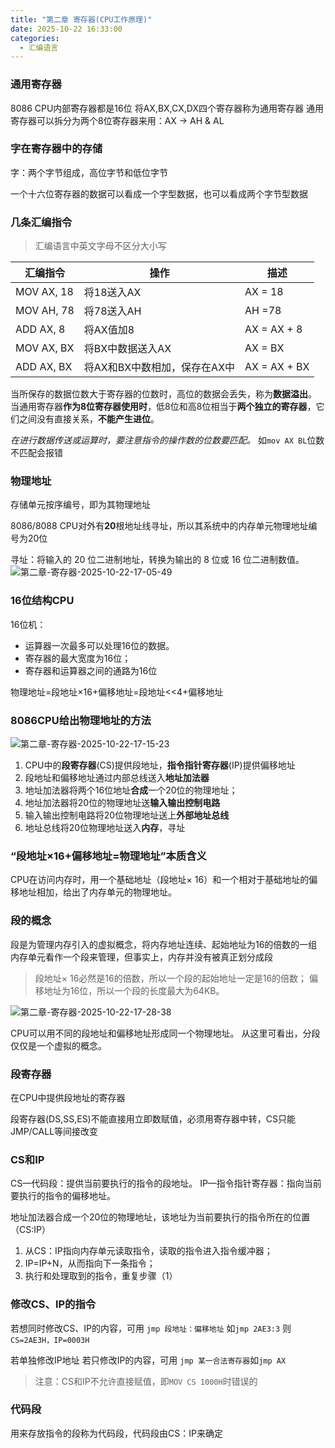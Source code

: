 ```yaml
---
title: "第二章 寄存器(CPU工作原理)"  
date: 2025-10-22 16:33:00
categories: 
  - 汇编语言
---
```


### 通用寄存器

8086 CPU内部寄存器都是16位
将AX,BX,CX,DX四个寄存器称为通用寄存器
通用寄存器可以拆分为两个8位寄存器来用：AX -> AH & AL

### 字在寄存器中的存储

字：两个字节组成，高位字节和低位字节

一个十六位寄存器的数据可以看成一个字型数据，也可以看成两个字节型数据

### 几条汇编指令

>汇编语言中英文字母不区分大小写

| 汇编指令   | 操作          | 描述       |
|------------|---------------|------------|
| MOV AX, 18 | 将18送入AX    | AX = 18    |
| MOV AH, 78 | 将78送入AH    | AH =78     |
| ADD AX, 8  | 将AX值加8       | AX = AX + 8 |
| MOV AX, BX | 将BX中数据送入AX  | AX = BX|
| ADD AX, BX| 将AX和BX中数相加，保存在AX中| AX = AX + BX|

当所保存的数据位数大于寄存器的位数时，高位的数据会丢失，称为**数据溢出**。
当通用寄存器**作为8位寄存器使用时**，低8位和高8位相当于**两个独立的寄存器**，它们之间没有直接关系，**不能产生进位**。

*在进行数据传送或运算时，要注意指令的操作数的位数要匹配。*
如`mov AX BL`位数不匹配会报错

### 物理地址

存储单元按序编号，即为其物理地址

8086/8088 CPU对外有**20**根地址线寻址，所以其系统中的内存单元物理地址编号为20位

寻址：将输入的 20 位二进制地址，转换为输出的 8 位或 16 位二进制数值。
![第二章-寄存器-2025-10-22-17-05-49](https://csbase-blog.oss-cn-beijing.aliyuncs.com/第二章-寄存器-2025-10-22-17-05-49.png)

### 16位结构CPU

16位机：

* 运算器一次最多可以处理16位的数据。
* 寄存器的最大宽度为16位；
* 寄存器和运算器之间的通路为16位

物理地址=段地址×16+偏移地址=段地址<<4+偏移地址

### 8086CPU给出物理地址的方法

![第二章-寄存器-2025-10-22-17-15-23](https://csbase-blog.oss-cn-beijing.aliyuncs.com/第二章-寄存器-2025-10-22-17-15-23.png)

1. CPU中的**段寄存器**(CS)提供段地址，**指令指针寄存器**(IP)提供偏移地址
2. 段地址和偏移地址通过内部总线送入**地址加法器**
3. 地址加法器将两个16位地址**合成**一个20位的物理地址；
4. 地址加法器将20位的物理地址送**输入输出控制电路**
5. 输入输出控制电路将20位物理地址送上**外部地址总线**
6. 地址总线将20位物理地址送入**内存**，寻址

### “段地址×16+偏移地址=物理地址”本质含义

CPU在访问内存时，用一个基础地址（段地址× 16）和一个相对于基础地址的偏移地址相加，给出了内存单元的物理地址。

### 段的概念

段是为管理内存引入的虚拟概念，将内存地址连续、起始地址为16的倍数的一组内存单元看作一个段来管理，但事实上，内存并没有被真正划分成段

>段地址× 16必然是16的倍数，所以一个段的起始地址一定是16的倍数；
偏移地址为16位，所以一个段的长度最大为64KB。

![第二章-寄存器-2025-10-22-17-28-38](https://csbase-blog.oss-cn-beijing.aliyuncs.com/第二章-寄存器-2025-10-22-17-28-38.png)

CPU可以用不同的段地址和偏移地址形成同一个物理地址。
从这里可看出，分段仅仅是一个虚拟的概念。

### 段寄存器

在CPU中提供段地址的寄存器

段寄存器(DS,SS,ES)不能直接用立即数赋值，必须用寄存器中转，CS只能JMP/CALL等间接改变

### CS和IP

CS—代码段：提供当前要执行的指令的段地址。
IP—指令指针寄存器：指向当前要执行的指令的偏移地址。

地址加法器合成一个20位的物理地址，该地址为当前要执行的指令所在的位置（CS:IP）

1. 从CS：IP指向内存单元读取指令，读取的指令进入指令缓冲器；
2. IP=IP+N，从而指向下一条指令；
3. 执行和处理取到的指令，重复步骤（1）

### 修改CS、IP的指令

若想同时修改CS、IP的内容，可用
`jmp 段地址：偏移地址`
如`jmp 2AE3:3` 则`CS=2AE3H，IP=0003H`

若单独修改IP地址
若只修改IP的内容，可用
`jmp 某一合法寄存器`如`jmp AX`

>注意：CS和IP不允许直接赋值，即`MOV CS 1000H`时错误的

### 代码段

用来存放指令的段称为代码段，代码段由CS：IP来确定

